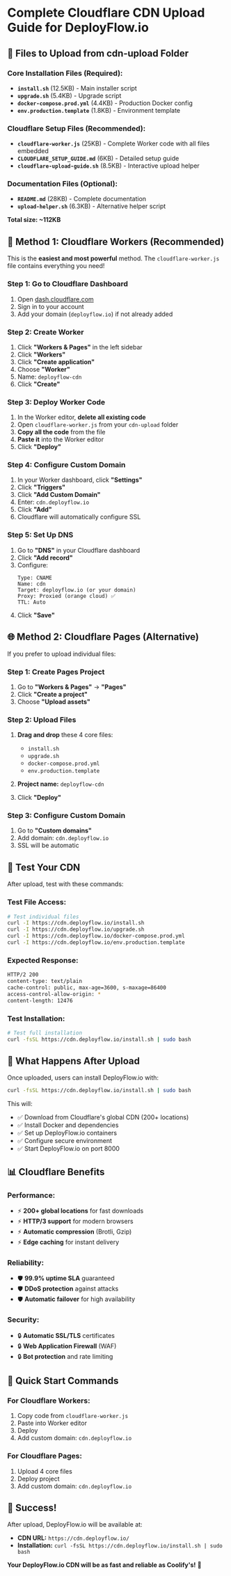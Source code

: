 # Complete Cloudflare CDN Upload Guide for DeployFlow.io

## 📁 **Files to Upload from cdn-upload Folder**

### **Core Installation Files (Required):**
- **`install.sh`** (12.5KB) - Main installer script
- **`upgrade.sh`** (5.4KB) - Upgrade script  
- **`docker-compose.prod.yml`** (4.4KB) - Production Docker config
- **`env.production.template`** (1.8KB) - Environment template

### **Cloudflare Setup Files (Recommended):**
- **`cloudflare-worker.js`** (25KB) - Complete Worker code with all files embedded
- **`CLOUDFLARE_SETUP_GUIDE.md`** (6KB) - Detailed setup guide
- **`cloudflare-upload-guide.sh`** (8.5KB) - Interactive upload helper

### **Documentation Files (Optional):**
- **`README.md`** (28KB) - Complete documentation
- **`upload-helper.sh`** (6.3KB) - Alternative helper script

**Total size: ~112KB**

## 🚀 **Method 1: Cloudflare Workers (Recommended)**

This is the **easiest and most powerful** method. The `cloudflare-worker.js` file contains everything you need!

### **Step 1: Go to Cloudflare Dashboard**
1. Open [dash.cloudflare.com](https://dash.cloudflare.com)
2. Sign in to your account
3. Add your domain (`deployflow.io`) if not already added

### **Step 2: Create Worker**
1. Click **"Workers & Pages"** in the left sidebar
2. Click **"Workers"**
3. Click **"Create application"**
4. Choose **"Worker"**
5. Name: `deployflow-cdn`
6. Click **"Create"**

### **Step 3: Deploy Worker Code**
1. In the Worker editor, **delete all existing code**
2. Open `cloudflare-worker.js` from your `cdn-upload` folder
3. **Copy all the code** from the file
4. **Paste it** into the Worker editor
5. Click **"Deploy"**

### **Step 4: Configure Custom Domain**
1. In your Worker dashboard, click **"Settings"**
2. Click **"Triggers"**
3. Click **"Add Custom Domain"**
4. Enter: `cdn.deployflow.io`
5. Click **"Add"**
6. Cloudflare will automatically configure SSL

### **Step 5: Set Up DNS**
1. Go to **"DNS"** in your Cloudflare dashboard
2. Click **"Add record"**
3. Configure:
   ```
   Type: CNAME
   Name: cdn
   Target: deployflow.io (or your domain)
   Proxy: Proxied (orange cloud) ✅
   TTL: Auto
   ```
4. Click **"Save"**

## 🌐 **Method 2: Cloudflare Pages (Alternative)**

If you prefer to upload individual files:

### **Step 1: Create Pages Project**
1. Go to **"Workers & Pages"** → **"Pages"**
2. Click **"Create a project"**
3. Choose **"Upload assets"**

### **Step 2: Upload Files**
1. **Drag and drop** these 4 core files:
   - `install.sh`
   - `upgrade.sh`
   - `docker-compose.prod.yml`
   - `env.production.template`

2. **Project name:** `deployflow-cdn`
3. Click **"Deploy"**

### **Step 3: Configure Custom Domain**
1. Go to **"Custom domains"**
2. Add domain: `cdn.deployflow.io`
3. SSL will be automatic

## 🧪 **Test Your CDN**

After upload, test with these commands:

### **Test File Access:**
```bash
# Test individual files
curl -I https://cdn.deployflow.io/install.sh
curl -I https://cdn.deployflow.io/upgrade.sh
curl -I https://cdn.deployflow.io/docker-compose.prod.yml
curl -I https://cdn.deployflow.io/env.production.template
```

### **Expected Response:**
```bash
HTTP/2 200
content-type: text/plain
cache-control: public, max-age=3600, s-maxage=86400
access-control-allow-origin: *
content-length: 12476
```

### **Test Installation:**
```bash
# Test full installation
curl -fsSL https://cdn.deployflow.io/install.sh | sudo bash
```

## 🎯 **What Happens After Upload**

Once uploaded, users can install DeployFlow.io with:

```bash
curl -fsSL https://cdn.deployflow.io/install.sh | sudo bash
```

This will:
- ✅ Download from Cloudflare's global CDN (200+ locations)
- ✅ Install Docker and dependencies
- ✅ Set up DeployFlow.io containers
- ✅ Configure secure environment
- ✅ Start DeployFlow.io on port 8000

## 📊 **Cloudflare Benefits**

### **Performance:**
- ⚡ **200+ global locations** for fast downloads
- ⚡ **HTTP/3 support** for modern browsers
- ⚡ **Automatic compression** (Brotli, Gzip)
- ⚡ **Edge caching** for instant delivery

### **Reliability:**
- 🛡️ **99.9% uptime SLA** guaranteed
- 🛡️ **DDoS protection** against attacks
- 🛡️ **Automatic failover** for high availability

### **Security:**
- 🔒 **Automatic SSL/TLS** certificates
- 🔒 **Web Application Firewall** (WAF)
- 🔒 **Bot protection** and rate limiting

## 🚀 **Quick Start Commands**

### **For Cloudflare Workers:**
1. Copy code from `cloudflare-worker.js`
2. Paste into Worker editor
3. Deploy
4. Add custom domain: `cdn.deployflow.io`

### **For Cloudflare Pages:**
1. Upload 4 core files
2. Deploy project
3. Add custom domain: `cdn.deployflow.io`

## 🎉 **Success!**

After upload, DeployFlow.io will be available at:
- **CDN URL:** `https://cdn.deployflow.io/`
- **Installation:** `curl -fsSL https://cdn.deployflow.io/install.sh | sudo bash`

**Your DeployFlow.io CDN will be as fast and reliable as Coolify's!** 🚀

